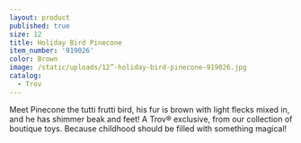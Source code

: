 ```yaml
---
layout: product
published: true
size: 12
title: Holiday Bird Pinecone
item_number: '919026'
color: Brown
image: /static/uploads/12”-holiday-bird-pinecone-919026.jpg
catalog:
  - Trov
---
```

Meet Pinecone the tutti frutti bird, his fur is brown with light flecks mixed in, and he has shimmer beak and feet!  A Trov® exclusive, from our collection of boutique toys. Because childhood should be filled with something magical!
